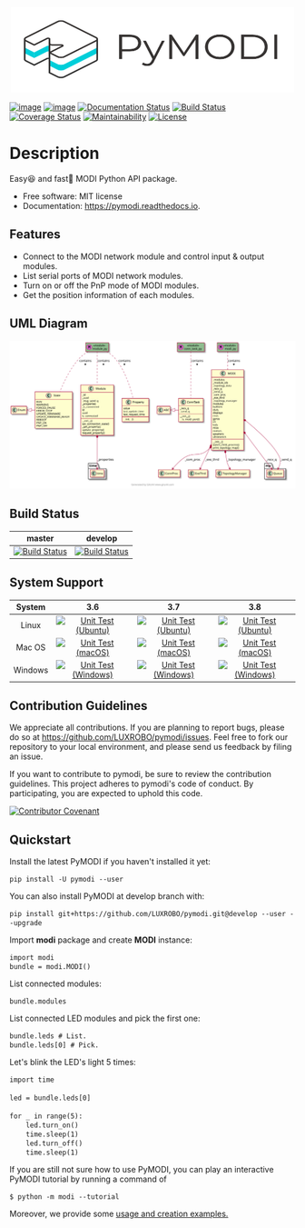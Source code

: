 <p align="center">
	<img src="docs/_static/img/logo.png" width="500" height="150">
</p>


[![image](https://img.shields.io/pypi/pyversions/pymodi.svg)](https://pypi.python.org/pypi/pymodi)
[![image](https://img.shields.io/pypi/v/pymodi.svg)](https://pypi.python.org/pypi/pymodi)
[![Documentation Status](https://readthedocs.org/projects/pymodi/badge/?version=latest)](https://pymodi.readthedocs.io/en/latest/?badge=latest)
[![Build Status](https://github.com/LUXROBO/pymodi/workflows/Build%20Status/badge.svg?branch=master)](https://github.com/LUXROBO/pymodi/actions)
[![Coverage Status](https://coveralls.io/repos/github/LUXROBO/pymodi/badge.svg)](https://coveralls.io/github/LUXROBO/pymodi)
[![Maintainability](https://api.codeclimate.com/v1/badges/5a62f1585d723099e337/maintainability)](https://codeclimate.com/github/LUXROBO/pymodi/maintainability)
[![License](https://img.shields.io/pypi/l/pymodi.svg?color=blue)](https://github.com/LUXROBO/pymodi/blob/master/LICENSE)

Description
=========
Easy😆 and fast💨 MODI Python API package.

-   Free software: MIT license
-   Documentation: <https://pymodi.readthedocs.io>.

Features
--------
-   Connect to the MODI network module and control input & output
    modules.
-   List serial ports of MODI network modules.
-   Turn on or off the PnP mode of MODI modules.
-   Get the position information of each modules.

UML Diagram
--------
<p align="center">
    <img src="/docs/_static/img/umldiagram.svg">
</p>

Build Status
--------

|master|develop|
|:---:|:---:|
| [![Build Status](https://github.com/LUXROBO/pymodi/workflows/Build%20Status/badge.svg?branch=master)](https://github.com/LUXROBO/pymodi/actions) | [![Build Status](https://github.com/LUXROBO/pymodi/workflows/Build%20Status/badge.svg?branch=develop)](https://github.com/LUXROBO/pymodi/actions) |

System Support
---------
| System | 3.6 | 3.7 | 3.8 |
| :---: | :---: | :---: | :--: |
| Linux | [![Unit Test (Ubuntu)](https://github.com/LUXROBO/pymodi/workflows/Unit%20Test%20(Ubuntu)/badge.svg?branch=master)](https://github.com/LUXROBO/pymodi/actions) | [![Unit Test (Ubuntu)](https://github.com/LUXROBO/pymodi/workflows/Unit%20Test%20(Ubuntu)/badge.svg?branch=master)](https://github.com/LUXROBO/pymodi/actions) | [![Unit Test (Ubuntu)](https://github.com/LUXROBO/pymodi/workflows/Unit%20Test%20(Ubuntu)/badge.svg?branch=master)](https://github.com/LUXROBO/pymodi/actions) |
| Mac OS | [![Unit Test (macOS)](https://github.com/LUXROBO/pymodi/workflows/Unit%20Test%20(macOS)/badge.svg?branch=master)](https://github.com/LUXROBO/pymodi/actions) | [![Unit Test (macOS)](https://github.com/LUXROBO/pymodi/workflows/Unit%20Test%20(macOS)/badge.svg?branch=master)](https://github.com/LUXROBO/pymodi/actions) | [![Unit Test (macOS)](https://github.com/LUXROBO/pymodi/workflows/Unit%20Test%20(macOS)/badge.svg?branch=master)](https://github.com/LUXROBO/pymodi/actions) |
| Windows | [![Unit Test (Windows)](https://github.com/LUXROBO/pymodi/workflows/Unit%20Test%20(Windows)/badge.svg?branch=master)](https://github.com/LUXROBO/pymodi/actions) | [![Unit Test (Windows)](https://github.com/LUXROBO/pymodi/workflows/Unit%20Test%20(Windows)/badge.svg?branch=master)](https://github.com/LUXROBO/pymodi/actions) | [![Unit Test (Windows)](https://github.com/LUXROBO/pymodi/workflows/Unit%20Test%20(Windows)/badge.svg?branch=master)](https://github.com/LUXROBO/pymodi/actions) |

Contribution Guidelines
--------
We appreciate all contributions. If you are planning to report bugs, please do so at <https://github.com/LUXROBO/pymodi/issues>. Feel free to fork our repository to your local environment, and please send us feedback by filing an issue.

If you want to contribute to pymodi, be sure to review the contribution guidelines. This project adheres to pymodi's code of conduct. By participating, you are expected to uphold this code.

[![Contributor Covenant](https://img.shields.io/badge/Contributor%20Covenant-v2.0%20adopted-ff69b4.svg)](CODE_OF_CONDUCT.md)

Quickstart
--------

Install the latest PyMODI if you haven\'t installed it yet:

    pip install -U pymodi --user

You can also install PyMODI at develop branch with:

    pip install git+https://github.com/LUXROBO/pymodi.git@develop --user --upgrade

Import **modi** package and create **MODI** instance:

    import modi
    bundle = modi.MODI()

List connected modules:

    bundle.modules

List connected LED modules and pick the first one:

    bundle.leds # List.
    bundle.leds[0] # Pick.

Let\'s blink the LED\'s light 5 times:

    import time

    led = bundle.leds[0]

    for _ in range(5):
        led.turn_on()
        time.sleep(1)
        led.turn_off()
        time.sleep(1)

If you are still not sure how to use PyMODI, you can play an interactive PyMODI tutorial by running a command of

    $ python -m modi --tutorial

Moreover, we provide some [usage and creation examples.](examples)
